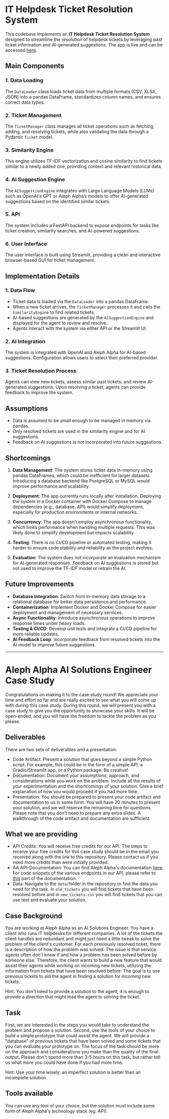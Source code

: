 # IT Helpdesk Ticket Resolution System

This codebase implements an **IT Helpdesk Ticket Resolution System** designed to streamline the resolution of helpdesk tickets by leveraging past ticket information and AI-generated suggestions. The app is live and can be accessed [here](https://grjtzb38rvrjlw4hbpfhx3.streamlit.app/).

## Main Components

### 1. Data Loading
The `DataLoader` class loads ticket data from multiple formats (CSV, XLSX, JSON) into a pandas DataFrame, standardizes column names, and ensures correct data types.

### 2. Ticket Management
The `TicketManager` class manages all ticket operations such as fetching, adding, and resolving tickets, while also validating the data through a Pydantic `Ticket` model.

### 3. Similarity Engine
This engine utilizes TF-IDF vectorization and cosine similarity to find tickets similar to a newly added one, providing context and relevant historical data.

### 4. AI Suggestion Engine
The `AISuggestionEngine` integrates with Large Language Models (LLMs) such as OpenAI's GPT or Aleph Alpha’s models to offer AI-generated suggestions based on the identified similar tickets.

### 5. API
The system includes a FastAPI backend to expose endpoints for tasks like ticket creation, similarity searches, and AI-powered suggestions.

### 6. User Interface
The user interface is built using Streamlit, providing a clean and interactive browser-based GUI for ticket management.

## Implementation Details

### 1. Data Flow
- Ticket data is loaded via the `DataLoader` into a pandas DataFrame.
- When a new ticket arrives, the `TicketManager` processes it and calls the `SimilarityEngine` to find related tickets.
- AI-based suggestions are generated by the `AISuggestionEngine` and displayed for the agent to review and resolve.
- Agents interact with the system via either API or the Streamlit UI.

### 2. AI Integration
The system is integrated with OpenAI and Aleph Alpha for AI-based suggestions. Configuration allows users to select their preferred provider.

### 3. Ticket Resolution Process
Agents can view new tickets, assess similar past tickets, and review AI-generated suggestions. Upon resolving a ticket, agents can provide feedback to improve the system.

## Assumptions
- Data is assumed to be small enough to be managed in memory via pandas.
- Only resolved tickets are used in the similarity engine and for AI suggestions.
- Feedback on AI suggestions is not incorporated into future suggestions.

## Shortcomings

1. **Data Management**: The system stores ticket data in-memory using pandas DataFrames, which could be inefficient for larger datasets. Introducing a database backend like PostgreSQL or MySQL would improve performance and scalability.
   
2. **Deployment**: The app currently runs locally after installation. Deploying the system in a Docker container with Docker Compose to manage dependencies (e.g., database, API) would simplify deployment, especially for production environments or internal networks.

3. **Concurrency**: The app doesn’t employ asynchronous functionality, which limits performance when handling multiple requests. This was likely done to simplify development but impacts scalability.

4. **Testing**: There is no CI/CD pipeline or automated testing, making it harder to ensure code stability and reliability as the project evolves.

5. **Evaluation**: The system does not incorporate an evaluation mechanism for AI-generated responses. Feedback on AI suggestions is stored but not used to improve the TF-IDF model or retrain the AI.

## Future Improvements
- **Database Integration**: Switch from in-memory data storage to a relational database for better data persistence and performance.
- **Containerization**: Implement Docker and Docker Compose for easier deployment and management of necessary services.
- **Async Functionality**: Introduce asynchronous operations to improve response times under heavy loads.
- **Testing & CI/CD**: Develop unit tests and integrate a CI/CD pipeline for more reliable updates.
- **AI Feedback Loop**: Incorporate feedback from resolved tickets into the AI model to improve future suggestions.

----------------------------------------

# Aleph Alpha AI Solutions Engineer Case Study

Congratulations on making it to the case study round! We appreciate your time and effort so far and are really excited to see what you will come up with during this case study. During this round, we will present you with a case study to give you the opportunity to showcase your skills. It will be open-ended, and you will have the freedom to tackle the problem as you please.

## Deliverables
There are two sets of deliverables and a presentation:
- Code Artifact: Present a solution that goes beyond a simple Python script. For example, this could be in the form of a simple API, a Gradio/Streamlit app, or a Python package. Be creative!
- Documentation: Document your assumptions, approach, and considerations while you work on the problem. Include all the results of your experimentation and the shortcomings of your solution. Give a brief explanation of how you would proceed if you had more time.
- Presentation: You should be prepared to present your code artifact and documentation to us in some form. You will have 20 minutes to present your solution, and we will reserve the remaining time for questions. Please note that you don't need to prepare any extra slides. A walkthrough of the code artifact and documentation are sufficient.

## What we are providing
- API Credits: You will receive free credits for our API. The steps to receive your free credits for this case study should be in the email you received along with the link to this repository. Please contact us if you need more credits than were initially provided.
- AA API-Documentation: You can find Aleph Alpha's documentation [here](https://docs.aleph-alpha.com/docs/category/introduction/). For code snippets of the various endpoints in our API, please refer to [this](https://docs.aleph-alpha.com/docs/category/tasks/) part of the documentation.
- Data: Navigate to the `data/`folder in the repository to find the data you need for the task. In `old_tickets` you will find tickets that have been resolved before and in `new_tickets.csv` you will find tickets that you can use test and evaluate your solution.

## Case Background
You are working at Aleph Alpha as an AI Solutions Engineer. You have a client who runs IT helpdesks for different companies. A lot of the tickets the client handles are redundant and might just need a little tweak to solve the problem of the client's customer. For each previously resolved ticket, there is a description of how the problem was solved. The issue is that service agents often don't know if and how a problem has been solved before by someone else. Therefore, the client wants to build a new feature that would assist their agents while working on incoming new tickets, utilizing the information from tickets that have been resolved before. The goal is to use previous tickets to aid the agent in finding a solution for incoming new tickets.

Hint: You don't need to provide a solution to the agent; it is enough to provide a direction that might lead the agent to solving the ticket.

## Task
First, we are interested in the steps you would take to understand the problem and propose a solution. Second, use the tools of your choice to build a simple prototype that could assist the agent. We will provide a "database" of previous tickets that have been solved and some tickets that you can evaluate your prototype on. The focus of the task should be more on the approach and considerations you make than the quality of the final output. Please don't spend more than 3-5 hours on this task, but rather tell us what more you could have done if you had more time.

Hint: Use your time wisely; an imperfect solution is better than an incomplete solution.

## Tools available
You can use any tool of your choice, but the solution must include some form of Aleph Alpha's technology stack (eg. API).


